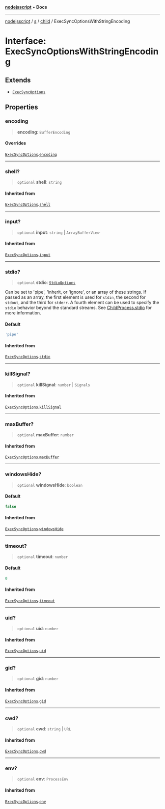 [**nodejsscript**](../../../../../README.md) • **Docs**

***

[nodejsscript](../../../../../README.md) / [s](../../../README.md) / [child](../README.md) / ExecSyncOptionsWithStringEncoding

# Interface: ExecSyncOptionsWithStringEncoding

## Extends

- [`ExecSyncOptions`](ExecSyncOptions.md)

## Properties

### encoding

> **encoding**: `BufferEncoding`

#### Overrides

[`ExecSyncOptions`](ExecSyncOptions.md).[`encoding`](ExecSyncOptions.md#encoding)

***

### shell?

> `optional` **shell**: `string`

#### Inherited from

[`ExecSyncOptions`](ExecSyncOptions.md).[`shell`](ExecSyncOptions.md#shell)

***

### input?

> `optional` **input**: `string` \| `ArrayBufferView`

#### Inherited from

[`ExecSyncOptions`](ExecSyncOptions.md).[`input`](ExecSyncOptions.md#input)

***

### stdio?

> `optional` **stdio**: [`StdioOptions`](../type-aliases/StdioOptions.md)

Can be set to 'pipe', 'inherit, or 'ignore', or an array of these strings.
If passed as an array, the first element is used for `stdin`, the second for
`stdout`, and the third for `stderr`. A fourth element can be used to
specify the `stdio` behavior beyond the standard streams. See
[ChildProcess.stdio](../classes/ChildProcess.md#stdio) for more information.

#### Default

```ts
'pipe'
```

#### Inherited from

[`ExecSyncOptions`](ExecSyncOptions.md).[`stdio`](ExecSyncOptions.md#stdio)

***

### killSignal?

> `optional` **killSignal**: `number` \| `Signals`

#### Inherited from

[`ExecSyncOptions`](ExecSyncOptions.md).[`killSignal`](ExecSyncOptions.md#killsignal)

***

### maxBuffer?

> `optional` **maxBuffer**: `number`

#### Inherited from

[`ExecSyncOptions`](ExecSyncOptions.md).[`maxBuffer`](ExecSyncOptions.md#maxbuffer)

***

### windowsHide?

> `optional` **windowsHide**: `boolean`

#### Default

```ts
false
```

#### Inherited from

[`ExecSyncOptions`](ExecSyncOptions.md).[`windowsHide`](ExecSyncOptions.md#windowshide)

***

### timeout?

> `optional` **timeout**: `number`

#### Default

```ts
0
```

#### Inherited from

[`ExecSyncOptions`](ExecSyncOptions.md).[`timeout`](ExecSyncOptions.md#timeout)

***

### uid?

> `optional` **uid**: `number`

#### Inherited from

[`ExecSyncOptions`](ExecSyncOptions.md).[`uid`](ExecSyncOptions.md#uid)

***

### gid?

> `optional` **gid**: `number`

#### Inherited from

[`ExecSyncOptions`](ExecSyncOptions.md).[`gid`](ExecSyncOptions.md#gid)

***

### cwd?

> `optional` **cwd**: `string` \| `URL`

#### Inherited from

[`ExecSyncOptions`](ExecSyncOptions.md).[`cwd`](ExecSyncOptions.md#cwd)

***

### env?

> `optional` **env**: `ProcessEnv`

#### Inherited from

[`ExecSyncOptions`](ExecSyncOptions.md).[`env`](ExecSyncOptions.md#env)
